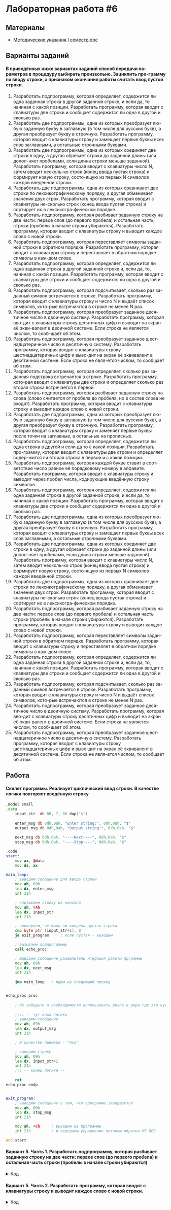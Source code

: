 # Лабораторная работа #6

## Материалы

* [Методические указания I семестр.doc](../%D0%9C%D0%B5%D1%82%D0%BE%D0%B4%D0%B8%D1%87%D0%B5%D1%81%D0%BA%D0%B8%D0%B5%20%D1%83%D0%BA%D0%B0%D0%B7%D0%B0%D0%BD%D0%B8%D1%8F%20I%20%D1%81%D0%B5%D0%BC%D0%B5%D1%81%D1%82%D1%80.doc)

## Варианты заданий

#### В приведённых ниже вариантах заданий способ передачи па-раметров в процедуру выбирать произвольно. Зациклить про-грамму по вводу строки, а признаком окончания работы считать ввод пустой строки.


1.	Разработать подпрограмму, которая определяет, содержится ли одна заданная строка в другой заданной строке, и если да, то начиная с какой позиции. Разработать программу, которая вводит с клавиатуры две строки и сообщает содержится ли одна в другой и сколько раз.
2.	Разработать две подпрограммы, одна из которых преобразует лю-бую заданную букву в заглавную (в том числе для русских букв), а другая преобразует букву в строчную. Разработать программу, которая вводит с клавиатуры строку и замещает первые буквы всех слов заглавными, а остальные строчными буквами.
3.	Разработать две подпрограммы, одна из которых соединяет две строки в одну, а другая обрезает строки до заданной длины (или допол-няет пробелами, если длина строки меньше заданной). Разработать программу, которая вводит с клавиатуры число N, затем вводит несколь-ко строк (конец ввода пустая строка) и формирует новую строку, состо-ящую из первых N символов каждой введённой строки.
4.	Разработать две подпрограммы, одна из которых сравнивает две строки по лексикографическому порядку, а другая обменивает значения двух строк. Разработать программу, которая вводит с клавиатуры не-сколько строк (конец ввода пустая строка) и сортирует их в лексикогра-фическом порядке.
5.	Разработать подпрограмму, которая разбивает заданную строку на две части: первое слов (до первого пробела) и остальная часть строки (пробелы в начале строки убираются). Разработать программу, которая вводит с клавиатуры строку и выводит каждое слово с новой строки.
6.	Разработать подпрограмму, которая переставляет символы задан-ной строки в обратном порядке. Разработать программу, которая вводит с клавиатуры строку и переставляет в обратном порядке символы в каж-дом слове.
7.	Разработать подпрограмму, которая определяет, содержится ли одна заданная строка в другой заданной строке и, если да, то, начиная с какой позиции. Разработать программу, которая вводит с клавиатуры две строки и сообщает содержится ли одна в другой и сколько раз.
8.	Разработать подпрограмму, которая подсчитывает, сколько раз за-данный символ встречается в строке. Разработать программу, которая вводит с клавиатуры строку и число N и выдаёт список символов, кото-рые встречаются в строке не менее N раз.
9.	Разработать подпрограмму, которая преобразует заданное деся-тичное число в двоичную систему. Разработать программу, которая вво-дит с клавиатуры строку десятичных цифр и выводит на экран её экви-валент в двоичной системе. Если строка не является числом, то сооб-щает об этом.
10.	Разработать подпрограмму, которая преобразует заданное шест-надцатеричное число в десятичную систему. Разработать программу, которая вводит с клавиатуры строку шестнадцатеричных цифр и выво-дит на экран её эквивалент в десятичной системе. Если строка не явля-ется числом, то сообщает об этом.
11.	Разработать подпрограмму, которая определяет, сколько раз за-данная подстрока встречается в строке. Разработать программу, кото-рая вводит с клавиатуры две строки и определяет сколько раз вторая строка встречается в первой.
12.	Разработать подпрограмму, которая разбивает заданную строку на слова (слово считается от пробела до пробела, но в состав слова не входят). Разработать программу, которая вводит с клавиатуры строку и выводит каждое слово с новой строки.
13.	Разработать две подпрограммы, одна из которых преобразует лю-бую заданную букву в заглавную (в том числе для русских букв), а другая преобразует букву в строчную. Разработать программу, которая вводит с клавиатуры строку и заменяет первые буквы после точки на заглавные, а остальные на прописные.
14.	Разработать подпрограмму, которая определяет, содержится ли одна строка в другой и если да то с какой позиции. Разработать про-грамму, которая вводит с клавиатуры две строки и определяет содер-жится ли вторая строка в первой и с какой позиции.
15.	Разработать подпрограмму, которая каждой букве ставит в соот-ветствие число равное её порядковому номеру в алфавите. Разработать программу, которая вводит с клавиатуры строку и выводит через пробел числа, кодирующие введённую строку символов.
16.	Разработать подпрограмму, которая определяет, содержится ли одна заданная строка в другой заданной строке, и если да, то начиная с какой позиции. Разработать программу, которая вводит с клавиатуры две строки и сообщает содержится ли одна в другой и сколько раз.
17.	Разработать две подпрограммы, одна из которых преобразует лю-бую заданную букву в заглавную (в том числе для русских букв), а другая преобразует букву в строчную. Разработать программу, которая вводит с клавиатуры строку и замещает первые буквы всех слов заглавными, а остальные строчными буквами.
18.	Разработать две подпрограммы, одна из которых соединяет две строки в одну, а другая обрезает строки до заданной длины (или допол-няет пробелами, если длина строки меньше заданной). Разработать программу, которая вводит с клавиатуры число N, затем вводит несколь-ко строк (конец ввода пустая строка) и формирует новую строку, состо-ящую из первых N символов каждой введённой строки.
19.	Разработать две подпрограммы, одна из которых сравнивает две строки по лексикографическому порядку, а другая обменивает значения двух строк. Разработать программу, которая вводит с клавиатуры не-сколько строк (конец ввода пустая строка) и сортирует их в лексикогра-фическом порядке.
20.	Разработать подпрограмму, которая разбивает заданную строку на две части: первое слов (до первого пробела) и остальная часть строки (пробелы в начале строки убираются). Разработать программу, которая вводит с клавиатуры строку и выводит каждое слово с новой строки.
21.	Разработать подпрограмму, которая переставляет символы задан-ной строки в обратном порядке. Разработать программу, которая вводит с клавиатуры строку и переставляет в обратном порядке символы в каж-дом слове.
22.	Разработать подпрограмму, которая определяет, содержится ли одна заданная строка в другой заданной строке и, если да, то, начиная с какой позиции. Разработать программу, которая вводит с клавиатуры две строки и сообщает содержится ли одна в другой и сколько раз.
23.	Разработать подпрограмму, которая подсчитывает, сколько раз за-данный символ встречается в строке. Разработать программу, которая вводит с клавиатуры строку и число N и выдаёт список символов, кото-рые встречаются в строке не менее N раз.
24.	Разработать подпрограмму, которая преобразует заданное деся-тичное число в двоичную систему. Разработать программу, которая вво-дит с клавиатуры строку десятичных цифр и выводит на экран её экви-валент в двоичной системе. Если строка не является числом, то сооб-щает об этом.
25.	Разработать подпрограмму, которая преобразует заданное шест-надцатеричное число в десятичную систему. Разработать программу, которая вводит с клавиатуры строку шестнадцатеричных цифр и выво-дит на экран её эквивалент в десятичной системе. Если строка не явля-ется числом, то сообщает об этом.

## Работа

#### Скелет прогрммы. Реализует циклический ввод строки. В качестве логики повторяет введённую строку

```asm
.model small
.data
    input_str  db 80, ?, 80 dup('$')
    
    enter_msg db 0dh,0ah, "Enter string:", 0dh,0ah, "$"
    output_msg db 0dh,0ah, "Output string:", 0dh,0ah, "$"
    
    next_msg db 0dh,0ah, "----Next----", 0dh,0ah, "$"
    stop_msg db 0dh,0ah, "----Stop----", 0dh,0ah, "$"

.code
start:
    mov ax, @data
    mov ds, ax    

main_loop:
    ; выводим сообщение для ввода строки
    mov ah, 09h
    lea dx, enter_msg
    int 21h

    ; считываем строку из консоли
    mov ah, 0Ah
    lea dx, input_str
    int 21h

    ; проверяем, не была ли введена пустая строка
    cmp byte ptr [input_str+1], 0
    je exit_program     ; если пустая - выходим

    ; вызываем подпрограмму
    call echo_proc

    ; Выводим сообщение разделитель итерация работы прграммы
    mov ah, 09h
    lea dx, next_msg
    int 21h
    
    jmp main_loop   ; идём на следующий проход


echo_proc proc
    
    ; Не забудьте о необходимости использовать pusha и popa где это нужно!
    
    ;;;; -- тут ваша логика --
    ; выводим сообщение
    mov ah, 09h
    lea dx, output_msg
    int 21h

    ; В качестве примера - "Эхо"

    ; выводим строку
    mov ah, 09h
    lea dx, input_str+2
    int 21h
    ;;; -- конец логики --
  
    ret
echo_proc endp


exit_program:
    ; выводим сообщение о том, что программа завершается
    mov ah, 09h
    lea dx, stop_msg
    int 21h

    mov ah, 4Ch     ; выходим из программы
    int 21h         ; и передаём управление потоком обратно MS DOS

end start
```

#### Вариант 5. Часть 1. Разработать подпрограмму, которая разбивает заданную строку на две части: первое слов (до первого пробела) и остальная часть строки (пробелы в начале строки убираются)
<details>
  <summary>Код</summary>
  
    
```asm
.model small
.data
    input_str  db 80, ?, 80 dup('$')    ; тут заполняем всю строку знаком конца строки заранее
    first_word db 80, ?, 80 dup('$')
    other_str  db 80, ?, 80 dup('$')
    
    enter_msg db 0dh,0ah, "Enter string:", 0dh,0ah, "$"
    output_msg db 0dh,0ah, "Output string:", 0dh,0ah, "$"

    fword_msg db 0dh,0ah, "First word:", 0dh,0ah, "$"
    other_msg db 0dh,0ah, "Other string:", 0dh,0ah, "$"
    
    next_msg db 0dh,0ah, "----Next----", 0dh,0ah, "$"
    stop_msg db 0dh,0ah, "----Stop----", 0dh,0ah, "$"
    blnk_msg db 0dh,0ah, "----Only spaces.not work to do----", 0dh,0ah, "$"
    
    space db ' '    ; знак пробела
    s_end db '$'    ; знак конца строки

.code
start:
    mov ax, @data
    mov ds, ax    

main_loop:
    ; выводим сообщение для ввода строки
    mov ah, 09h
    lea dx, enter_msg
    int 21h

    ; считываем строку из консоли
    mov ah, 0Ah
    lea dx, input_str
    int 21h

    ; проверяем, не была ли введена пустая строка
    cmp byte ptr [input_str+1], 0
    je exit_program     ; если пустая - выходим
    
    ; проверям, есть ли в строке что-то, кроме пробелов
    call check_is_blank
    cmp ax, 0h
    jne only_blank 
    
    ; вызываем подпрограмму логики
    call logic

next:
    ; Выводим сообщение-разделитель итераций работы прграммы
    mov ah, 09h
    lea dx, next_msg
    int 21h
    
    jmp main_loop   ; идём на следующий проход

only_blank:
    ; выводим сообщение о том, что в строке только пробелы
    mov ah, 09h
    lea dx, blnk_msg
    int 21h
    
    jmp next ; идём на след проход main_loop

; подпрограмма проверки на то, есть ли в строке что-то кроме пробелов
; ставит в регистр ax 1-только пробелы, 0-есть и другие символы
check_is_blank proc
    
    ; подготавливаем регистр для индексации исходной строки
    xor di, di
    mov di, 2h
    
    ; ax будем использовать как промежуточный буфер
    xor ax, ax
    
    ; устанавливаем кол-во итераций цикла
    xor cx, cx
    mov cl, [input_str+1]
    
    check_lbody:
        ; проверяем пробел ли это
        mov al, [input_str+di]
        cmp al, space
        jne it_not_space    ; если не пробел
    
    check_loop:
        ; инкреминтируем для след итерации
        inc di
        loop check_lbody
        
        ; если мы тут, то по всей строке уже прошлись, а встретились лишь пробелы
        xor ax, ax
        mov ax, 1h
        ret
        
    it_not_space:
        ; если не пробел - ставим ax в 0 и выходим
        xor ax, ax
        mov ax, 0h
        ret        
    
check_is_blank endp

logic proc
    ; регистром di будем индексировать input_str
    xor di, di
    mov di, 2h
    
    ; регистром si будем индексировать first_word
    xor si, si
    
    ; ax в качестве промежуточного буфера
    xor ax, ax
    
    ; 1. Отсеиваем первые пробелы
    lo_body:
        mov al, [input_str+di] 
        cmp al, space
        jne start_calc_fword ; если символ не пробел
        
        ; на след итерацию если символ оказался пробелом
        inc di
        jmp lo_body
    
    ; 2. Обработка первого слова
    start_calc_fword:
        call fword_copy

        ; выводим сообщение о том, что это первое слово
        mov ah, 09h
        lea dx, fword_msg
        int 21h

        ; выводим первое слово
        mov ah, 09h
        lea dx, first_word
        int 21h

    ; 3. Обработка остальной части строки
    start_calc_other:
        ; +1, так как в input_str+di сейчас пробел
        inc di
        call other_copy
        
        ; выводим сообщение о том, что это other_str
        mov ah, 09h
        lea dx, other_msg
        int 21h

        ; выводим other_str
        mov ah, 09h
        lea dx, other_str
        int 21h
    
    ret ; завершение подпрограммы. возврат в вызывающую программу (main_loop)

logic endp

fword_copy proc

    ; регистром si будем индексировать first_word
    xor si, si
    
    ; ax в качестве промежуточного буфера
    xor ax, ax

    ; копирование первого слова
    f_copy_loop:
        ; если символ пробел - копирование первого слова завершено
        mov al, [input_str+di]
        cmp al, space
        je f_end_copy

        ; иначе - это всё ещё первое слово, копируем его
        mov al, [input_str+di]
        mov byte ptr [first_word+si], al

        ; след итерация копирования
        inc di
        inc si
        jmp f_copy_loop 

    ; когда завершили копирование первого слова    
    f_end_copy:
        ret  ; завершение подпрограммы. возврат в вызывающую программу (logic)  

fword_copy endp
      
      
      
other_copy proc
    ; регистром si будем индексировать other_str
    xor si, si
    
    ; ax в качестве промежуточного буфера
    xor ax, ax
    
    ; утсанавливаем кол-во итераций цикла, чтобы программа не ушла дальше конца строки
    xor cx, cx
    mov cl, [input_str+1]
    sub cx, di
    add cx, 2h

    ; копирование
    o_copy_loop:
        ; копируем
        mov al, [input_str+di]
        mov byte ptr [other_str+si], al
        
    lo_beg:    
        ; след итерация копирования
        inc di
        inc si
        
        loop o_copy_loop 

    ; когда завершили копирование   
    o_end_copy:
        ; добавляем в конец знак конца строки, так как в исходной его может и не быть
        mov al, s_end
        mov byte ptr [other_str+si], al
        ret  ; завершение подпрограммы. возврат в вызывающую программу (logic) 
              
other_copy endp

exit_program:
    ; выводим сообщение о том, что программа завершается
    mov ah, 09h
    lea dx, stop_msg
    int 21h

    mov ah, 4Ch     ; выходим из программы
    int 21h         ; и передаём управление потоком обратно MS DOS

end start

```
    
</details>


#### Вариант 5. Часть 2. Разработать программу, которая вводит с клавиатуры строку и выводит каждое слово с новой строки.
<details>
  <summary>Код</summary>
  
  
  
```asm
.model small
.data
    input_str  db 80, ?, 80 dup('$')    ; тут заполняем всю строку знаком конца строки заранее
    word_str   db 80, ?, 80 dup('$')
    
    enter_msg  db 0dh,0ah, "Enter string:", 0dh,0ah, "$"
    output_msg db 0dh,0ah,0dh,0ah, "Words:", 0dh,0ah, "$"

    ln_msg db 0dh,0ah, "$"
    
    next_msg db 0dh,0ah, "----Next----", 0dh,0ah, "$"
    stop_msg db 0dh,0ah, "----Stop----", 0dh,0ah, "$"
    notw_msg db 0dh,0ah, "----not work to do----", 0dh,0ah, "$"
    
    space db ' '    ; знак пробела
    s_end db '$'    ; знак конца строки

.code
start:
    mov ax, @data
    mov ds, ax    

main_loop:
    ; выводим сообщение для ввода строки
    mov ah, 09h
    lea dx, enter_msg
    int 21h

    ; считываем строку из консоли
    mov ah, 0Ah
    lea dx, input_str
    int 21h

    ; проверяем, не была ли введена пустая строка
    cmp byte ptr [input_str+1], 0
    je exit_program     ; если пустая - выходим
    
    ; проверям, есть ли в строке что-то, кроме пробелов
    call check_is_blank
    cmp ax, 0h
    jne only_blank 
    
    ; вызываем подпрограмму логики
    call logic

next:
    ; Выводим сообщение-разделитель итераций работы прграммы
    mov ah, 09h
    lea dx, next_msg
    int 21h
    
    jmp main_loop   ; идём на следующий проход

only_blank:
    ; выводим сообщение о том, что в строке только пробелы
    mov ah, 09h
    lea dx, notw_msg
    int 21h
    
    jmp next ; идём на след проход main_loop

; подпрограмма проверки на то, есть ли в строке что-то кроме пробелов
; ставит в регистр ax 1-только пробелы, 0-есть и другие символы
check_is_blank proc

    ; подготавливаем регистр для индексации исходной строки
    xor di, di
    mov di, 2h
    
    ; ax будем использовать как промежуточный буфер
    xor ax, ax
    
    ; устанавливаем кол-во итераций цикла
    xor cx, cx
    mov cl, [input_str+1]
    
    check_lbody:
        ; проверяем пробел ли это
        mov al, [input_str+di]
        cmp al, space
        jne it_not_space    ; если не пробел
    
    check_loop:
        ; инкреминтируем для след итерации
        inc di
        loop check_lbody
        
        ; если мы тут, то по всей строке уже прошлись, а встретились лишь пробелы
        xor ax, ax
        mov ax, 1h
        ret
        
    it_not_space:
        ; если не пробел - ставим ax в 0 и выходим
        xor ax, ax
        mov ax, 0h
        ret        
    
check_is_blank endp

logic proc
    ; регистром di будем индексировать input_str
    xor di, di
    mov di, 2h
    
    ; ax в качестве промежуточного буфера
    xor ax, ax
    
    ; 0. Выводим сообщение о том, что дальше идёт результат
    mov ah, 09h
    lea dx, output_msg
    int 21h

    ; 1. Отсеиваем первые пробелы
    lo_body:
        mov al, [input_str+di] 
        cmp al, space
        jne calc ; если символ не пробел
        
        ; на след итерацию если символ оказался пробелом
        inc di
        jmp lo_body

    ; 2. Обработка слов
    calc:
        call word_copy

        ; выводим знак переноса строки
        mov ah, 09h
        lea dx, ln_msg
        int 21h

        ; выводим слово
        mov ah, 09h
        lea dx, word_str
        int 21h
    
        ; будем использовать регистр bx для уточнения, закончили ли мы проходиться по всей строке
        xor bx, bx
        mov bx, di

        sub bx, 2
        
        cmp [input_str+1], bl
        ja lo_body       ; если нет -> идём на след итерацию

    ret ; завершение подпрограммы. возврат в вызывающую программу (main_loop)

logic endp

word_copy proc

    ; регистром si будем индексировать word_str
    xor si, si
    
    ; ax в качестве промежуточного буфера
    xor ax, ax

    ; копирование слова
    copy_loop:
        ; если символ пробел - копирование слова завершено
        mov al, [input_str+di]
        cmp al, space
        je end_copy
        
        ; проверка на то, дошли ли мы до конца исходной строки
        xor bx, bx
        mov bx, di
        sub bx, 2
        cmp [input_str+1], bl
        jbe end_copy

        ; иначе - это всё ещё слово, копируем его
        mov al, [input_str+di]
        mov byte ptr [word_str+si], al

        ; след итерация копирования
        inc di
        inc si
        jmp copy_loop 

    ; когда завершили копирование слова    
    end_copy:
        mov al, s_end
        mov byte ptr [word_str+si], al 
        ret  ; завершение подпрограммы. возврат в вызывающую программу (logic)  

word_copy endp


exit_program:
    ; выводим сообщение о том, что программа завершается
    mov ah, 09h
    lea dx, stop_msg
    int 21h

    mov ah, 4Ch     ; выходим из программы
    int 21h         ; и передаём управление потоком обратно MS DOS

end start
```


 </details> 
